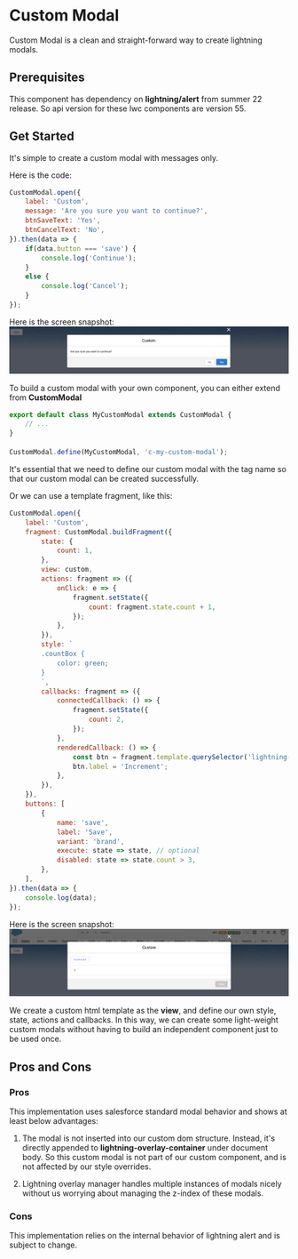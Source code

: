 # Custom Modal
Custom Modal is a clean and straight-forward way to create lightning modals.

## Prerequisites
This component has dependency on **lightning/alert** from summer 22 release. So api version for these lwc components are version 55.

## Get Started
It's simple to create a custom modal with messages only.

Here is the code:
```javascript
CustomModal.open({
    label: 'Custom',
    message: 'Are you sure you want to continue?',
    btnSaveText: 'Yes',
    btnCancelText: 'No',
}).then(data => {
    if(data.button === 'save') {
        console.log('Continue');
    }
    else {
        console.log('Cancel');
    }
});
```

Here is the screen snapshot:
![CustomModalSimpleTest](/docs/customModalSimpleTest.png "CustomModalSimpleTest")

To build a custom modal with your own component, you can either extend from **CustomModal**
```javascript
export default class MyCustomModal extends CustomModal {
    // ...
}

CustomModal.define(MyCustomModal, 'c-my-custom-modal');
```

It's essential that we need to define our custom modal with the tag name so that our custom modal can be created successfully.

Or we can use a template fragment, like this:
```javascript
CustomModal.open({
    label: 'Custom',
    fragment: CustomModal.buildFragment({
        state: {
            count: 1,
        },
        view: custom,
        actions: fragment => ({
            onClick: e => {
                fragment.setState({
                    count: fragment.state.count + 1,
                });
            },
        }),
        style: `
        .countBox {
            color: green;
        }
        `,
        callbacks: fragment => ({
            connectedCallback: () => {
                fragment.setState({
                    count: 2,
                });
            },
            renderedCallback: () => {
                const btn = fragment.template.querySelector('lightning-button');
                btn.label = 'Increment';
            },
        }),
    }),
    buttons: [
        {
            name: 'save',
            label: 'Save',
            variant: 'brand',
            execute: state => state, // optional
            disabled: state => state.count > 3,
        },
    ],
}).then(data => {
    console.log(data);
});
```

Here is the screen snapshot:
![CustomModalComplexTest](/docs/customModalComplexTest.png "CustomModalComplexTest")

We create a custom html template as the **view**, and define our own style, state, actions and callbacks. In this way, we can create some light-weight custom modals without having to build an independent component just to be used once.

## Pros and Cons

### Pros
This implementation uses salesforce standard modal behavior and shows at least below advantages:

1. The modal is not inserted into our custom dom structure. Instead, it's directly appended to **lightning-overlay-container** under document body. So this custom modal is not part of our custom component, and is not affected by our style overrides.

2. Lightning overlay manager handles multiple instances of modals nicely without us worrying about managing the z-index of these modals.

### Cons
This implementation relies on the internal behavior of lightning alert and is subject to change.
